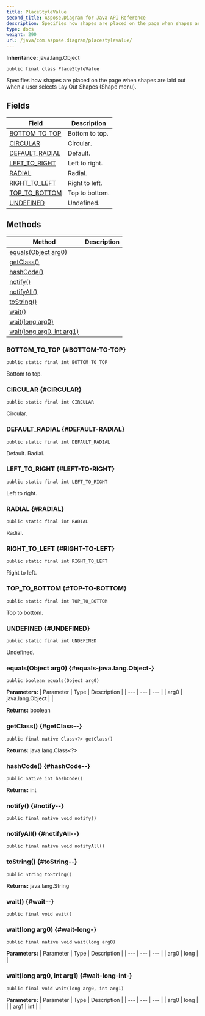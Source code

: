 ```yaml
---
title: PlaceStyleValue
second_title: Aspose.Diagram for Java API Reference
description: Specifies how shapes are placed on the page when shapes are laid out when a user selects Lay Out Shapes Shape menu.
type: docs
weight: 290
url: /java/com.aspose.diagram/placestylevalue/
---
```


**Inheritance:**
java.lang.Object
```
public final class PlaceStyleValue
```

Specifies how shapes are placed on the page when shapes are laid out when a user selects Lay Out Shapes (Shape menu).
## Fields

| Field | Description |
| --- | --- |
| [BOTTOM_TO_TOP](#BOTTOM-TO-TOP) | Bottom to top. |
| [CIRCULAR](#CIRCULAR) | Circular. |
| [DEFAULT_RADIAL](#DEFAULT-RADIAL) | Default. |
| [LEFT_TO_RIGHT](#LEFT-TO-RIGHT) | Left to right. |
| [RADIAL](#RADIAL) | Radial. |
| [RIGHT_TO_LEFT](#RIGHT-TO-LEFT) | Right to left. |
| [TOP_TO_BOTTOM](#TOP-TO-BOTTOM) | Top to bottom. |
| [UNDEFINED](#UNDEFINED) | Undefined. |
## Methods

| Method | Description |
| --- | --- |
| [equals(Object arg0)](#equals-java.lang.Object-) |  |
| [getClass()](#getClass--) |  |
| [hashCode()](#hashCode--) |  |
| [notify()](#notify--) |  |
| [notifyAll()](#notifyAll--) |  |
| [toString()](#toString--) |  |
| [wait()](#wait--) |  |
| [wait(long arg0)](#wait-long-) |  |
| [wait(long arg0, int arg1)](#wait-long-int-) |  |
### BOTTOM_TO_TOP {#BOTTOM-TO-TOP}
```
public static final int BOTTOM_TO_TOP
```


Bottom to top.

### CIRCULAR {#CIRCULAR}
```
public static final int CIRCULAR
```


Circular.

### DEFAULT_RADIAL {#DEFAULT-RADIAL}
```
public static final int DEFAULT_RADIAL
```


Default. Radial.

### LEFT_TO_RIGHT {#LEFT-TO-RIGHT}
```
public static final int LEFT_TO_RIGHT
```


Left to right.

### RADIAL {#RADIAL}
```
public static final int RADIAL
```


Radial.

### RIGHT_TO_LEFT {#RIGHT-TO-LEFT}
```
public static final int RIGHT_TO_LEFT
```


Right to left.

### TOP_TO_BOTTOM {#TOP-TO-BOTTOM}
```
public static final int TOP_TO_BOTTOM
```


Top to bottom.

### UNDEFINED {#UNDEFINED}
```
public static final int UNDEFINED
```


Undefined.

### equals(Object arg0) {#equals-java.lang.Object-}
```
public boolean equals(Object arg0)
```




**Parameters:**
| Parameter | Type | Description |
| --- | --- | --- |
| arg0 | java.lang.Object |  |

**Returns:**
boolean
### getClass() {#getClass--}
```
public final native Class<?> getClass()
```




**Returns:**
java.lang.Class<?>
### hashCode() {#hashCode--}
```
public native int hashCode()
```




**Returns:**
int
### notify() {#notify--}
```
public final native void notify()
```




### notifyAll() {#notifyAll--}
```
public final native void notifyAll()
```




### toString() {#toString--}
```
public String toString()
```




**Returns:**
java.lang.String
### wait() {#wait--}
```
public final void wait()
```




### wait(long arg0) {#wait-long-}
```
public final native void wait(long arg0)
```




**Parameters:**
| Parameter | Type | Description |
| --- | --- | --- |
| arg0 | long |  |

### wait(long arg0, int arg1) {#wait-long-int-}
```
public final void wait(long arg0, int arg1)
```




**Parameters:**
| Parameter | Type | Description |
| --- | --- | --- |
| arg0 | long |  |
| arg1 | int |  |

